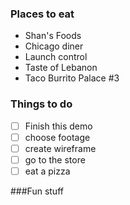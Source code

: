 ### Places to eat
 - Shan's Foods
 - Chicago diner
 - Launch control
 - Taste of Lebanon
 - Taco Burrito Palace #3

### Things to do
 - [ ] Finish this demo
 - [ ] choose footage
 - [ ] create wireframe
 - [ ] go to the store
 - [ ] eat a pizza

###Fun stuff
